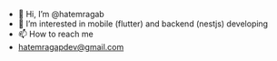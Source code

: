- 👋 Hi, I’m @hatemragab
- 👀 I’m interested in mobile (flutter) and backend (nestjs) developing 
- 📫 How to reach me 
- hatemragapdev@gmail.com

<!---
hatemragab/hatemragab is a ✨ special ✨ repository because its `README.md` (this file) appears on your GitHub profile.
You can click the Preview link to take a look at your changes.
--->
